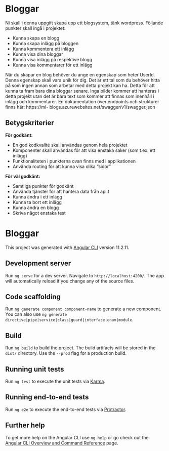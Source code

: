 # Bloggar
Ni skall i denna uppgift skapa upp ett blogsystem, tänk wordpress. Följande punkter skall ingå i
projektet:
- Kunna skapa en blogg
- Kunna skapa inlägg på bloggen
- Kunna kommentera ett inlägg
- Kunna visa dina bloggar
- Kunna visa inlägg på respektive blogg
- Kunna visa kommentarer för ett inlägg

När du skapar en blog behöver du ange en egenskap som heter UserId. Denna egenskap skall vara
unik för dig. Det är ett tal som du behöver hitta på som ingen annan som arbetar med detta projekt
kan ha. Detta för att kunna ta fram bara dina bloggar senare.
Inga bilder kommer att hanteras i detta projekt utan det är bara text som kommer att finnas som
inenhåll i inlägg och kommentarer.
En dokumentation över endpoints och strukturer finns här: https://mi-
blogs.azurewebsites.net/swagger/v1/swagger.json

## Betygskriterier

**För godkänt:**
- En god kodkvalité skall användas genom hela projektet
- Komponenter skall användas för att visa enstaka saker (som t.ex. ett inlägg)
- Funktionaliteten i punkterna ovan finns med i applikationen
- Använda routing för att kunna visa olika ”sidor”

**För väl godkänt:**
- Samtliga punkter för godkänt
- Använda tjänster för att hantera data från api:t
- Kunna ändra i ett inlägg
- Kunna ta bort ett inlägg
- Kunna ändra en blogg
- Skriva något enstaka test



# Bloggar

This project was generated with [Angular CLI](https://github.com/angular/angular-cli) version 11.2.11.

## Development server

Run `ng serve` for a dev server. Navigate to `http://localhost:4200/`. The app will automatically reload if you change any of the source files.

## Code scaffolding

Run `ng generate component component-name` to generate a new component. You can also use `ng generate directive|pipe|service|class|guard|interface|enum|module`.

## Build

Run `ng build` to build the project. The build artifacts will be stored in the `dist/` directory. Use the `--prod` flag for a production build.

## Running unit tests

Run `ng test` to execute the unit tests via [Karma](https://karma-runner.github.io).

## Running end-to-end tests

Run `ng e2e` to execute the end-to-end tests via [Protractor](http://www.protractortest.org/).

## Further help

To get more help on the Angular CLI use `ng help` or go check out the [Angular CLI Overview and Command Reference](https://angular.io/cli) page.
